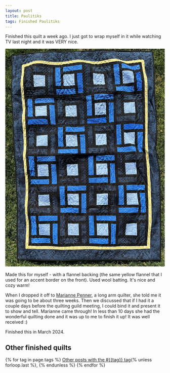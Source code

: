 ```yaml
---
layout: post
title: Paulitiks
tags: Finished Paulitiks
---
```

Finished this quilt a week ago. I just got to wrap myself in it while watching TV last night and it was VERY nice.

![Wrap around quilt laying on the grass. It is a series of light, medium, and dark blue squares separated by black sashing. There is a yellow border on the outside, and a dark blue border around that..](/images/paulitiks-finished.jpg)

Made this for myself - with a flannel backing (the same yellow flannel that I used for an accent border on the front). Used wool batting. It's nice and cozy warm!

When I dropped it off to [Marianne Penner](https://www.instagram.com/copper_rose_studio22/), a long arm quilter, she told me it was going to be about three weeks. Then we discussed that if I had it a couple days before the quilting guild meeting, I could bind it and present it to show and tell. Marianne came through! In less than 10 days she had the wonderful quilting done and it was up to me to finish it up! It was well received :) 

Finished this in March 2024. 

## Other finished quilts

  {% for tag in page.tags %}
  <a class="post" href="/tag/{{tag}}">Other posts with the #{{tag}} tag</a>{% unless forloop.last %}, {% endunless %}
  {% endfor %}